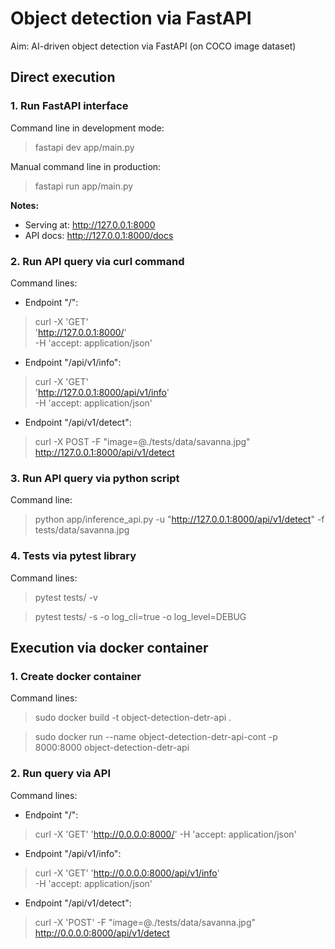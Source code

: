 # Object detection via FastAPI

Aim: AI-driven object detection via FastAPI (on COCO image dataset)

## Direct execution

### 1. Run FastAPI interface

Command line in development mode:
> fastapi dev app/main.py

Manual command line in production:
> fastapi run app/main.py

<b>Notes:</b>
 - Serving at: http://127.0.0.1:8000 
 - API docs: http://127.0.0.1:8000/docs



### 2. Run API query via curl command

Command lines:
 - Endpoint "/":
> curl -X 'GET' \
  'http://127.0.0.1:8000/' \
  -H 'accept: application/json'

- Endpoint "/api/v1/info":
> curl -X 'GET' \
  'http://127.0.0.1:8000/api/v1/info' \
  -H 'accept: application/json'

 - Endpoint "/api/v1/detect":
>  curl -X POST -F "image=@./tests/data/savanna.jpg" http://127.0.0.1:8000/api/v1/detect


### 3. Run API query via python script

Command line:
> python app/inference_api.py -u "http://127.0.0.1:8000/api/v1/detect" -f tests/data/savanna.jpg

### 4. Tests via pytest library

Command lines:
> pytest tests/ -v

> pytest tests/ -s -o log_cli=true -o log_level=DEBUG


## Execution via docker container

### 1. Create docker container

Command lines:
> sudo docker build -t object-detection-detr-api .

> sudo docker run --name object-detection-detr-api-cont -p 8000:8000 object-detection-detr-api

### 2. Run query via API

Command lines:
 - Endpoint "/":
> curl -X 'GET' 'http://0.0.0.0:8000/' -H 'accept: application/json'

 - Endpoint "/api/v1/info":
> curl -X 'GET' 'http://0.0.0.0:8000/api/v1/info' \
  -H 'accept: application/json'

 - Endpoint "/api/v1/detect":
>  curl -X 'POST' -F "image=@./tests/data/savanna.jpg" http://0.0.0.0:8000/api/v1/detect 


